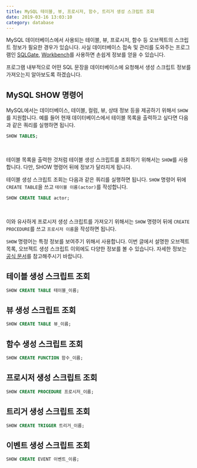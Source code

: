 ```yaml
---
title: MySQL 테이블, 뷰, 프로시저, 함수, 트리거 생성 스크립트 조회
date: 2019-03-16 13:03:10
category: database
---
```


MySQL 데이터베이스에서 사용되는 테이블, 뷰, 프로시저, 함수 등 오브젝트의 스크립트 정보가 필요한 경우가 있습니다. 사실 데이터베이스 접속 및 관리를 도와주는 프로그램인 [SQLGate](https://www.sqlgate.com/), [Workbench](https://www.mysql.com/products/workbench/)를 사용하면 손쉽게 정보를 얻을 수 있습니다.

프로그램 내부적으로 어떤 SQL 문장을 데이터베이스에 요청해서 생성 스크립트 정보를 가져오는지 알아보도록 하겠습니다.

## MySQL SHOW 명령어 
MySQL에서는 데이터베이스, 테이블, 컬럼, 뷰, 상태 정보 등을 제공하기 위해서 ```SHOW```를 지원합니다. 예를 들어 현재 데이터베이스에서 테이블 목록을 출력하고 싶다면 다음과 같은 쿼리를 실행하면 됩니다.

```sql
SHOW TABLES;
```

<br/>

테이블 목록을 출력한 것처럼 테이블 생성 스크립트를 조회하기 위해서는 ```SHOW```를 사용합니다. 다만, SHOW 명령어 뒤에 정보가 달라지게 됩니다.

테이블 생성 스크립트 조회는 다음과 같은 쿼리를 실행하면 됩니다. ```SHOW``` 명령어 뒤에 ```CREATE TABLE```을 쓰고 ```테이블 이름(actor)```를 작성합니다.

```sql
SHOW CREATE TABLE actor;
```

<br/>

 이와 유사하게 프로시저 생성 스크립트를 가져오기 위해서는 ```SHOW``` 명령어 뒤에 ```CREATE PROCEDURE```를 쓰고 ```프로시저 이름```을 작성하면 됩니다.

```SHOW``` 명령어는 특정 정보를 보여주기 위해서 사용합니다. 이번 글에서 설명한 오브젝트 목록, 오브젝트 생성 스크립트 이외에도 다양한 정보를 볼 수 있습니다. 자세한 정보는 [공식 문서](https://dev.mysql.com/doc/refman/8.0/en/show.html)를 참고해주시기 바랍니다.

## 테이블 생성 스크립트 조회
```sql
SHOW CREATE TABLE 테이블_이름;
```

## 뷰 생성 스크립트 조회
```sql
SHOW CREATE TABLE 뷰_이름;
```

## 함수 생성 스크립트 조회
```sql
SHOW CREATE FUNCTION 함수_이름;
```

## 프로시저 생성 스크립트 조회
```sql
SHOW CREATE PROCEDURE 프로시저_이름;
```

## 트리거 생성 스크립트 조회
```sql
SHOW CREATE TRIGGER 트리거_이름;
```

## 이벤트 생성 스크립트 조회
```sql
SHOW CREATE EVENT 이벤트_이름;
```